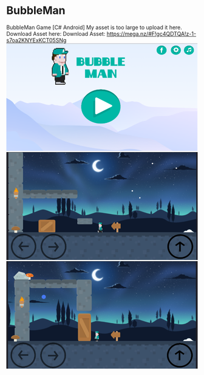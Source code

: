# BubbleMan
BubbleMan Game [C# Android]
My asset is too large to upload it here. Download Asset here:
Download Asset: https://mega.nz/#F!gc4QDTQA!z-1-s7oa2KNYExKCT05SNg
<img src="https://raw.githubusercontent.com/S3lfie1/BubbleMan/master/other/bubbleman.png"/>
<img src="https://raw.githubusercontent.com/S3lfie1/BubbleMan/master/other/bubble2.png"/>
<img src="https://raw.githubusercontent.com/S3lfie1/BubbleMan/master/other/bubble3.png"/>

